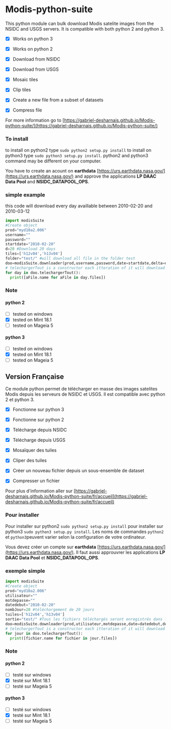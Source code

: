 # Modis-python-suite
This python module can bulk download Modis satelite images from the NSIDC and USGS servers. It is compatible with both python 2 and python 3.

- [X] Works on python 3
- [X] Works on python 2

- [X] Download from NSIDC
- [X] Download from USGS
- [X] Mosaic tiles
- [X] Clip tiles
- [X] Create a new file from a subset of datasets
- [X] Compress file

For more information go to [https://gabriel-desharnais.github.io/Modis-python-suite/](https://gabriel-desharnais.github.io/Modis-python-suite/)

### To install
to install on python2 type `sudo python2 setup.py install` to install on python3 type `sudo python3 setup.py install`. python2 and python3 command may be different on your computer.

You have to create an acount on **earthdata** [https://urs.earthdata.nasa.gov/](https://urs.earthdata.nasa.gov/) and approve the applications **LP DAAC Data Pool** and **NSIDC_DATAPOOL_OPS**.
### simple example
this code will download every day availlable between 2010-02-20 and 2010-03-12
```python
import modisSuite
#Create object
prod="myd10a2.006"
username=""
password=""
startdate="2010-02-20"
d=20 #Download 20 days
tiles=['h12v04','h13v04']
folder="test/" #will download all file in the folder test
doo=modisSuite.downloader(prod,username,password,date=startdate,delta=d,tuiles=tiles,output=folder)
# telechargerTout is a constructor each itteration of it will download a day
for day in doo.telechargerTout():
  print([aFile.name for aFile in day.files])
```
### Note
#### python 2
- [ ] tested on windows
- [X] tested on Mint 18.1
- [ ] tested on Mageia 5

#### python 3
- [ ] tested on windows
- [X] tested on Mint 18.1
- [ ] tested on Mageia 5

## Version Française
Ce module python permet de télécharger en masse des images satelites Modis depuis les serveurs de NSIDC et USGS. Il est compatible avec python 2 et python 3.

- [X] Fonctionne sur python 3
- [X] Fonctionne sur python 2

- [X] Télécharge depuis NSIDC
- [X] Télécharge depuis USGS
- [X] Mosaïquer des tuiles
- [X] Cliper des tuiles
- [X] Créer un nouveau fichier depuis un sous-ensemble de dataset
- [X] Compresser un fichier

Pour plus d'information aller sur [https://gabriel-desharnais.github.io/Modis-python-suite/fr/accueil](https://gabriel-desharnais.github.io/Modis-python-suite/fr/accueil)
### Pour installer
Pour installer sur python2 `sudo python2 setup.py install` pour installer sur python3 `sudo python3 setup.py install`. Les noms de commandes `python2` et `python3`peuvent varier selon la configuration de votre ordinateur.

Vous devez créer un compte sur **earthdata** [https://urs.earthdata.nasa.gov/](https://urs.earthdata.nasa.gov/). Il faut aussi approuvrer les applications **LP DAAC Data Pool** et **NSIDC_DATAPOOL_OPS**.
### exemple simple
```python
import modisSuite
#Create object
prod="myd10a2.006"
utilisateur=""
motdepasse=""
datedebut="2010-02-20"
nombJour=20 #téléchargement de 20 jours
tuiles=['h12v04','h13v04']
sortie="test/" #Tous les fichiers téléchargés seront enregistrés dans le dosier «test»
doo=modisSuite.downloader(prod,utilisateur,motdepasse,date=datedebut,delta=nombJour,tuiles=tuiles,output=sortie)
# telechargerTout is a constructor each itteration of it will download a day
for jour in doo.telechargerTout():
  print([fichier.name for fichier in jour.files])
```

### Note
#### python 2
- [ ] testé sur windows
- [X] testé sur Mint 18.1
- [ ] testé sur Mageia 5

#### python 3
- [ ] testé sur windows
- [X] testé sur Mint 18.1
- [ ] testé sur Mageia 5
